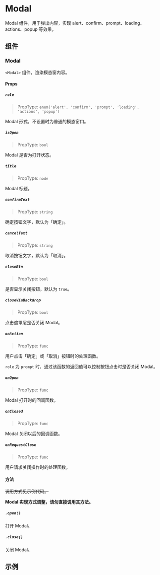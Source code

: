 # Modal

Modal 组件，用于弹出内容，实现 alert、confirm、prompt、loading、actions、popup 等效果。

## 组件

### Modal

`<Modal>` 组件，渲染模态窗内容。

#### Props

##### `role`

> PropType: `enum('alert', 'confirm', 'prompt', 'loading',
                        'actions', 'popup')`

Modal 形式，不设置时为普通的模态窗口。

##### `isOpen`

> PropType: `bool`

Modal 是否为打开状态。

##### `title`

> PropType: `node`

Modal 标题。

##### `confirmText`

> PropType: `string`

确定按钮文字，默认为「确定」。

##### `cancelText`

> PropType: `string`

取消按钮文字，默认为「取消」。

##### `closeBtn`

> PropType: `bool`

是否显示关闭按钮，默认为 `true`。

##### `closeViaBackdrop`

> PropType: `bool`

点击遮罩层是否关闭 Modal。

##### `onAction`

> PropType: `func`

用户点击「确定」或「取消」按钮时的处理函数。

`role` 为 `prompt` 时，通过该函数的返回值可以控制按钮点击时是否关闭 Modal。

##### `onOpen`

> PropType: `func`

Modal 打开时的回调函数。

##### `onClosed`

> PropType: `func`

Modal 关闭以后的回调函数。

##### `onRequestClose`

> PropType: `func`

用户请求关闭操作时的处理函数。


#### 方法

~~调用方式见示例代码。~~

**Modal 实现方式调整，请勿直接调用其方法。**

##### `.open()`

打开 Modal。

##### `.close()`

关闭 Modal。


## 示例
